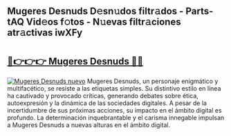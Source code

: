 ## Mugeres Desnuds D𝚎sn𝚞dos filtr𝚊dos - Parts-tAQ Vid𝚎os f𝚘tos - N𝚞evas filtr𝚊ciones atr𝚊ctivas iwXFy

# <h2><a href="http://mbblkz4.tromn.icu/?c=Mugeres+Desnuds">🔗👉👉👉 Mugeres Desnuds 🔗🔗</a></h2>

[![Mugeres Desnuds nuevo](https://i.imgur.com/pEAQMta.gif)](http://mbblkz4.tromn.icu/?c=Mugeres+Desnuds)
Mugeres Desnuds, un personaje enigmático y multifacético, se resiste a las etiquetas simples. Su distintivo estilo en línea ha cautivado y provocado críticas, generando debates sobre ética, autoexpresión y la dinámica de las sociedades digitales. A pesar de la incertidumbre de sus próximas acciones, su impacto en el ámbito digital es profundo. La determinación inquebrantable y el carisma innegable impulsan a Mugeres Desnuds a nuevas alturas en el ámbito digital.
